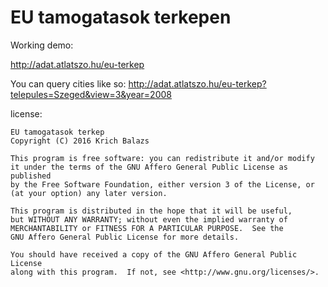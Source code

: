 # EU tamogatasok terkepen

Working demo:

http://adat.atlatszo.hu/eu-terkep

You can query cities like so:
http://adat.atlatszo.hu/eu-terkep?telepules=Szeged&view=3&year=2008


license:

    EU tamogatasok terkep
    Copyright (C) 2016 Krich Balazs

    This program is free software: you can redistribute it and/or modify
    it under the terms of the GNU Affero General Public License as published
    by the Free Software Foundation, either version 3 of the License, or
    (at your option) any later version.

    This program is distributed in the hope that it will be useful,
    but WITHOUT ANY WARRANTY; without even the implied warranty of
    MERCHANTABILITY or FITNESS FOR A PARTICULAR PURPOSE.  See the
    GNU Affero General Public License for more details.

    You should have received a copy of the GNU Affero General Public License
    along with this program.  If not, see <http://www.gnu.org/licenses/>.

